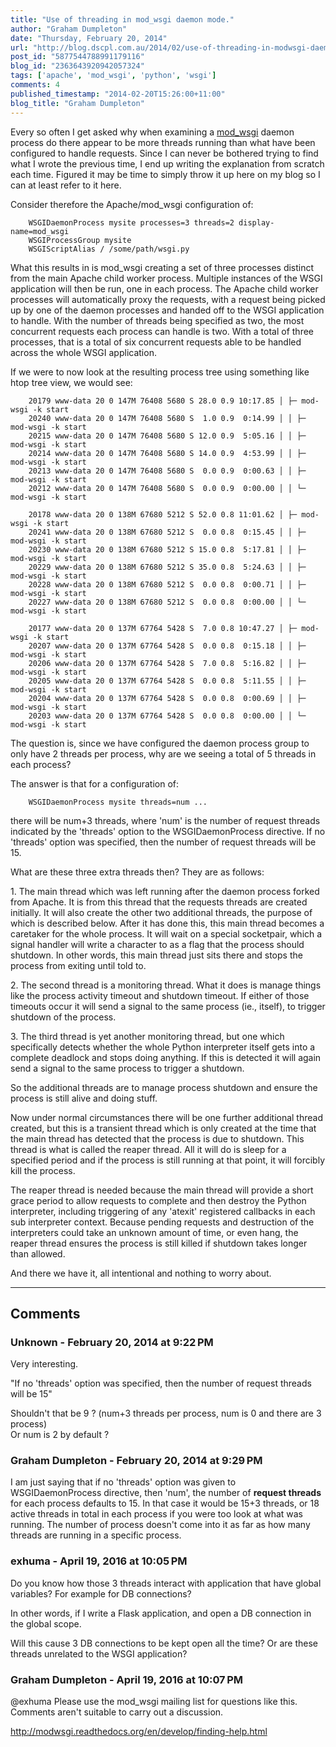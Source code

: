```yaml
---
title: "Use of threading in mod_wsgi daemon mode."
author: "Graham Dumpleton"
date: "Thursday, February 20, 2014"
url: "http://blog.dscpl.com.au/2014/02/use-of-threading-in-modwsgi-daemon-mode.html"
post_id: "5877544788991179116"
blog_id: "2363643920942057324"
tags: ['apache', 'mod_wsgi', 'python', 'wsgi']
comments: 4
published_timestamp: "2014-02-20T15:26:00+11:00"
blog_title: "Graham Dumpleton"
---
```


Every so often I get asked why when examining a [mod\_wsgi](http://code.google.com/p/modwsgi/) daemon process do there appear to be more threads running than what have been configured to handle requests. Since I can never be bothered trying to find what I wrote the previous time, I end up writing the explanation from scratch each time. Figured it may be time to simply throw it up here on my blog so I can at least refer to it here.  
  
Consider therefore the Apache/mod\_wsgi configuration of:  


```
    WSGIDaemonProcess mysite processes=3 threads=2 display-name=mod_wsgi
    WSGIProcessGroup mysite
    WSGIScriptAlias / /some/path/wsgi.py
```

What this results in is mod\_wsgi creating a set of three processes distinct from the main Apache child worker process. Multiple instances of the WSGI application will then be run, one in each process. The Apache child worker processes will automatically proxy the requests, with a request being picked up by one of the daemon processes and handed off to the WSGI application to handle. With the number of threads being specified as two, the most concurrent requests each process can handle is two. With a total of three processes, that is a total of six concurrent requests able to be handled across the whole WSGI application.  
  
If we were to now look at the resulting process tree using something like htop tree view, we would see:  


```
    20179 www-data 20 0 147M 76408 5680 S 28.0 0.9 10:17.85 │ ├─ mod-wsgi -k start
    20240 www-data 20 0 147M 76408 5680 S  1.0 0.9  0:14.99 │ │ ├─ mod-wsgi -k start
    20215 www-data 20 0 147M 76408 5680 S 12.0 0.9  5:05.16 │ │ ├─ mod-wsgi -k start
    20214 www-data 20 0 147M 76408 5680 S 14.0 0.9  4:53.99 │ │ ├─ mod-wsgi -k start
    20213 www-data 20 0 147M 76408 5680 S  0.0 0.9  0:00.63 │ │ ├─ mod-wsgi -k start
    20212 www-data 20 0 147M 76408 5680 S  0.0 0.9  0:00.00 │ │ └─ mod-wsgi -k start

    20178 www-data 20 0 138M 67680 5212 S 52.0 0.8 11:01.62 │ ├─ mod-wsgi -k start
    20241 www-data 20 0 138M 67680 5212 S  0.0 0.8  0:15.45 │ │ ├─ mod-wsgi -k start
    20230 www-data 20 0 138M 67680 5212 S 15.0 0.8  5:17.81 │ │ ├─ mod-wsgi -k start
    20229 www-data 20 0 138M 67680 5212 S 35.0 0.8  5:24.63 │ │ ├─ mod-wsgi -k start
    20228 www-data 20 0 138M 67680 5212 S  0.0 0.8  0:00.71 │ │ ├─ mod-wsgi -k start
    20227 www-data 20 0 138M 67680 5212 S  0.0 0.8  0:00.00 │ │ └─ mod-wsgi -k start

    20177 www-data 20 0 137M 67764 5428 S  7.0 0.8 10:47.27 │ ├─ mod-wsgi -k start
    20207 www-data 20 0 137M 67764 5428 S  0.0 0.8  0:15.18 │ │ ├─ mod-wsgi -k start
    20206 www-data 20 0 137M 67764 5428 S  7.0 0.8  5:16.82 │ │ ├─ mod-wsgi -k start
    20205 www-data 20 0 137M 67764 5428 S  0.0 0.8  5:11.55 │ │ ├─ mod-wsgi -k start
    20204 www-data 20 0 137M 67764 5428 S  0.0 0.8  0:00.69 │ │ ├─ mod-wsgi -k start
    20203 www-data 20 0 137M 67764 5428 S  0.0 0.8  0:00.00 │ │ └─ mod-wsgi -k start
```

The question is, since we have configured the daemon process group to only have 2 threads per process, why are we seeing a total of 5 threads in each process?  
  
The answer is that for a configuration of:  


```
    WSGIDaemonProcess mysite threads=num ...
```

there will be num+3 threads, where 'num' is the number of request threads indicated by the 'threads' option to the WSGIDaemonProcess directive. If no 'threads' option was specified, then the number of request threads will be 15.  
  
What are these three extra threads then? They are as follows:  
  
1\. The main thread which was left running after the daemon process forked from Apache. It is from this thread that the requests threads are created initially. It will also create the other two additional threads, the purpose of which is described below. After it has done this, this main thread becomes a caretaker for the whole process. It will wait on a special socketpair, which a signal handler will write a character to as a flag that the process should shutdown. In other words, this main thread just sits there and stops the process from exiting until told to.  
  
2\. The second thread is a monitoring thread. What it does is manage things like the process activity timeout and shutdown timeout. If either of those timeouts occur it will send a signal to the same process \(ie., itself\), to trigger shutdown of the process.  
  
3\. The third thread is yet another monitoring thread, but one which specifically detects whether the whole Python interpreter itself gets into a complete deadlock and stops doing anything. If this is detected it will again send a signal to the same process to trigger a shutdown.  
  
So the additional threads are to manage process shutdown and ensure the process is still alive and doing stuff.  
  
Now under normal circumstances there will be one further additional thread created, but this is a transient thread which is only created at the time that the main thread has detected that the process is due to shutdown. This thread is what is called the reaper thread. All it will do is sleep for a specified period and if the process is still running at that point, it will forcibly kill the process.  
  
The reaper thread is needed because the main thread will provide a short grace period to allow requests to complete and then destroy the Python interpreter, including triggering of any 'atexit' registered callbacks in each sub interpreter context. Because pending requests and destruction of the interpreters could take an unknown amount of time, or even hang, the reaper thread ensures the process is still killed if shutdown takes longer than allowed.  
  
And there we have it, all intentional and nothing to worry about.

---

## Comments

### Unknown - February 20, 2014 at 9:22 PM

Very interesting.  
  
"If no 'threads' option was specified, then the number of request threads will be 15"  
  
Shouldn't that be 9 ? \(num+3 threads per process, num is 0 and there are 3 process\)  
Or num is 2 by default ?

### Graham Dumpleton - February 20, 2014 at 9:29 PM

I am just saying that if no 'threads' option was given to WSGIDaemonProcess directive, then 'num', the number of **request threads** for each process defaults to 15. In that case it would be 15+3 threads, or 18 active threads in total in each process if you were too look at what was running. The number of process doesn't come into it as far as how many threads are running in a specific process.

### exhuma - April 19, 2016 at 10:05 PM

Do you know how those 3 threads interact with application that have global variables? For example for DB connections?  
  
In other words, if I write a Flask application, and open a DB connection in the global scope.  
  
Will this cause 3 DB connections to be kept open all the time? Or are these threads unrelated to the WSGI application?

### Graham Dumpleton - April 19, 2016 at 10:07 PM

@exhuma Please use the mod\_wsgi mailing list for questions like this. Comments aren't suitable to carry out a discussion.  
  
http://modwsgi.readthedocs.org/en/develop/finding-help.html

